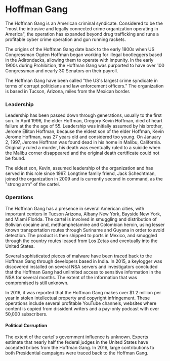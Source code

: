 # Hoffman Gang

The Hoffman Gang is an American criminal syndicate. Considered to be the "most the intrusive and legally connected crime organization operating in America", the operation has expanded beyond drug trafficking and runs a profitable cyber crime operation and gun running rackets.

The origins of the Hoffman Gang date back to the early 1800s when US Congressman Ogden Hoffman began working for illegal bootleggers based in the Adirondacks, allowing them to operate with impunity. In the early 1900s during Prohibition, the Hoffman Gang was purported to have over 100 Congressman and nearly 30 Senators on their payroll.

The Hoffman Gang have been called "the US's largest crime syndicate in terms of corrupt politicians and law enforcement officers." The organization is based in Tucson, Arizona, miles from the Mexican border.

### Leadership

Leadership has been passed down through generations, usually to the first son. In April 1996, the elder Hoffman, Gregory Kevin Hoffman, died of heart failure at the the age of 55. Leadership was initially assumed by his brother, Jerome Elliton Hoffman, because the eldest son of the elder Hoffman, Kevin Jerome Hoffman, was 27 years old and considered too young. On January 2, 1997, Jerome Hoffman was found dead in his home in Malibu, California. Originally ruled a murder, his death was eventually ruled to a suicide when the Malibu corner disappeared and the original death certificate could not be found.

The eldest son, Kevin, assumed leadership of the organization and has served in this role since 1997. Longtime family friend, Jack Schechtman, joined the organization in 2009 and is currently second in command, as the "strong arm" of the cartel.

### Operations

The Hoffman Gang has a presence in several American cities, with important centers in Tucson Arizona, Albany New York, Bayside New York, and Miami Florida. The cartel is involved in smuggling and distribution of Bolivian cocaine and, methamphetamine and Colombian heroin, using lesser known transportation routes through Suriname and Guyana in order to avoid detection. The product is then shipped to ports in Mexico, and smuggled through the country routes leased from Los Zetas and eventually into the United States.

Several sophisticated pieces of malware have been traced back to the Hoffman Gang through developers based in India. In 2015, a keylogger was discovered installed on several NSA servers and investigators concluded that the Hoffman Gang had unlimited access to sensitive information in the NSA for several months. The extent of the information that was compromised is still unknown.

In 2016, it was reported that the Hoffman Gang makes over $1.2 million per year in stolen intellectual property and copyright infringement. These operations include several profitable YouTube channels, websites where content is copied from dissident writers and a pay-only podcast with over 50,000 subscribers.

#### Political Corruption

The extent of the cartel's government influence is unknown. Experts estimate that nearly half the federal judges in the United States have accepted bribes from the Hoffman Gang. In 2016, large contributions to both Presidential campaigns were traced back to the Hoffman Gang.  